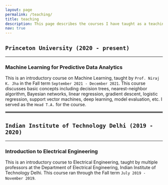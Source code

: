 ```yaml
---
layout: page
permalink: /teaching/
title: teaching
description: This page describes the courses I have taught as a teaching assistant.
nav: true
---
```


## `Princeton University (2020 - present)`
***

### Machine Learning for Predictive Data Analytics
This is an introductory course on Machine Learning, taught by `Prof. Niraj K. Jha` in the Fall term `September 2021 - December 2021`. This course discusses basic concepts including decision trees, nearest-neighbor algorithm, Bayesian networks, linear regression, gradient descent, logistic regression, support vector machines, deep learning, model evaluation, etc. I served as the `Head T.A.` for the course.

<hr style="border:2px solid gray">

## `Indian Institute of Technology Delhi (2019 - 2020)`
***

### Introduction to Electrical Engineering
This is an introductory course to Electrical Engineering, taught by multiple professors at the Department of Electrical Engineering, Indian Institute of Technology Delhi. This course ran through the Fall term `July 2019 - November 2019`. 